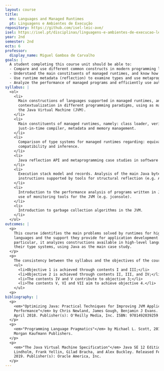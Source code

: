 ```yaml
---
layout: course
title:
  en: Languages and Managed Runtimes
  pt: Linguagens e Ambientes de Execução
repository: https://github.com/isel-leic-ave/
isel: https://isel.pt/disciplinas/linguagens-e-ambientes-de-execucao-leic-pn
year: 2nd
semester: 2nd
ects: 6
professor:
  display_name: Miguel Gamboa de Carvalho
goals: |
  A student completing this course unit should be able to:
  - Compare and use different common constructs in modern programming languages, mapping different programming paradigms, and their support in the execution environment.
  - Understand the main constituents of managed runtimes, and know how to compare different type systems approaches in these environments.
  - Use runtime metadata (reflection) to examine types and use metaprogramming to analyze and transform programs at runtime.
  - Analyze the performance of managed programs and efficiently use automatic memory management support (garbage collection).
syllabus: |
  <ol>
    <li>
      Main constructions of languages supported in managed runtimes, and their
      contextualization in different programming paradigms, using as main case study
      the Java Virtual Machine (JVM).
    </li>
    <li>
      Main constituents of managed runtimes, namely: class loader, verifier,
      just-in-time compiler, metadata and memory management.
    </li>
    <li>
      Comparison of type systems for managed runtimes regarding: equivalence rules,
      compatibility and inference.
    </li>
    <li>
      Java reflection API and metaprogramming case studies in software development. 
    </li>
    <li>
      Execution stack model and records. Analysis of the main Java bytecode
      instructions supported by tools for structural reflection (e.g. ASM, Javassist).
    </li>
    <li>
      Introduction to the performance analysis of programs written in Java, and the
      use of monitoring tools for the JVM (e.g. jconsole).
    </li>
    <li>
      Introduction to garbage collection algorithms in the JVM.
    </li>
  </ol>
outcomes: |
  <p>
    This course identifies the main problems solved by runtimes for high-level
    languages and the support they provide for application development. In
    particular, it analyzes constructions available in high-level languages and
    their type systems, using Java as the main case study.
  </p>
  <p>
    The consistency between the syllabus and the objectives of the course is as follows:
    <ul>
      <li>Objective 1 is achieved through contents I and III;</li>
      <li>Objective 2 is achieved through contents II, III, and IV;</li>
      <li>The contents IV and V contribute to objective 3;</li>
      <li>The contents V, VI and VII aim to achieve objective 4.</li>
    </ul>
  <p>
bibliography: |
  <p>
    <em>"Optimizing Java: Practical Techniques for Improving JVM Application
    Performance"</em> by Chris Newland, James Gough, Benjamin J Evans. Released
    April 2018. Publisher(s): O'Reilly Media, Inc. ISBN: 9781492039259.
  </p>
  <p>
    <em>"Programming Language Pragmatics"</em> by Michael L. Scott, 2015. Publisher(s):
    Morgan Kaufmann Publishers.
  </p>
  <p>
    <em>"The Java Virtual Machine Specification"</em> Java SE 12 Edition” by Tim
    Lindholm, Frank Yellin, Gilad Bracha, and Alex Buckley. Released February
    2019. Publisher(s): Oracle America, Inc.
  </p>
---
```

